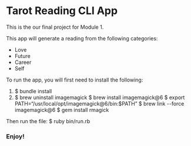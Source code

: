 # Tarot Reading CLI App

This is the our final project for Module 1.

This app will generate a reading from the following categories:
- Love
- Future
- Career
- Self

To run the app, you will first need to install the following:
1. $ bundle install
2. $ brew uninstall imagemagick
   $ brew install imagemagick@6
   $ export PATH=“/usr/local/opt/imagemagick@6/bin:$PATH”
   $ brew link --force imagemagick@6
   $ gem install rmagick

Then run the file:
  $ ruby bin/run.rb

### Enjoy! 
